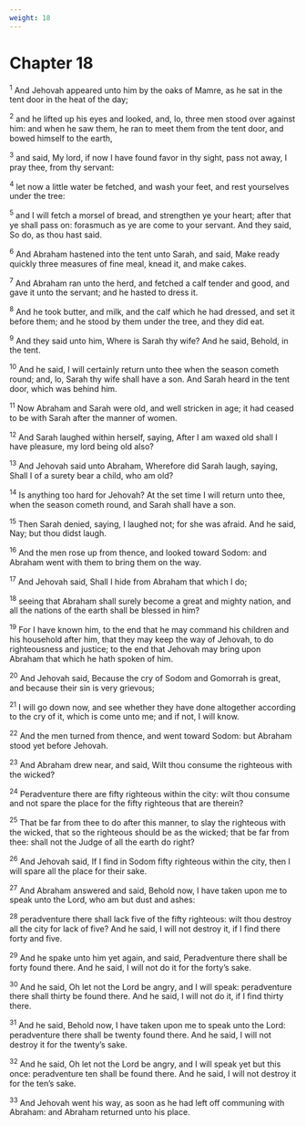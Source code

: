 ```yaml
---
weight: 18
---
```


# Chapter 18

<sup>1</sup> And Jehovah appeared unto him by the oaks of Mamre, as he sat in the tent door in the heat of the day; 

<sup>2</sup> and he lifted up his eyes and looked, and, lo, three men stood over against him: and when he saw them, he ran to meet them from the tent door, and bowed himself to the earth, 

<sup>3</sup> and said, My lord, if now I have found favor in thy sight, pass not away, I pray thee, from thy servant: 

<sup>4</sup> let now a little water be fetched, and wash your feet, and rest yourselves under the tree: 

<sup>5</sup> and I will fetch a morsel of bread, and strengthen ye your heart; after that ye shall pass on: forasmuch as ye are come to your servant. And they said, So do, as thou hast said. 

<sup>6</sup> And Abraham hastened into the tent unto Sarah, and said, Make ready quickly three measures of fine meal, knead it, and make cakes. 

<sup>7</sup> And Abraham ran unto the herd, and fetched a calf tender and good, and gave it unto the servant; and he hasted to dress it. 

<sup>8</sup> And he took butter, and milk, and the calf which he had dressed, and set it before them; and he stood by them under the tree, and they did eat. 

<sup>9</sup> And they said unto him, Where is Sarah thy wife? And he said, Behold, in the tent. 

<sup>10</sup> And he said, I will certainly return unto thee when the season cometh round; and, lo, Sarah thy wife shall have a son. And Sarah heard in the tent door, which was behind him. 

<sup>11</sup> Now Abraham and Sarah were old, and well stricken in age; it had ceased to be with Sarah after the manner of women. 

<sup>12</sup> And Sarah laughed within herself, saying, After I am waxed old shall I have pleasure, my lord being old also? 

<sup>13</sup> And Jehovah said unto Abraham, Wherefore did Sarah laugh, saying, Shall I of a surety bear a child, who am old? 

<sup>14</sup> Is anything too hard for Jehovah? At the set time I will return unto thee, when the season cometh round, and Sarah shall have a son. 

<sup>15</sup> Then Sarah denied, saying, I laughed not; for she was afraid. And he said, Nay; but thou didst laugh. 

<sup>16</sup> And the men rose up from thence, and looked toward Sodom: and Abraham went with them to bring them on the way. 

<sup>17</sup> And Jehovah said, Shall I hide from Abraham that which I do; 

<sup>18</sup> seeing that Abraham shall surely become a great and mighty nation, and all the nations of the earth shall be blessed in him? 

<sup>19</sup> For I have known him, to the end that he may command his children and his household after him, that they may keep the way of Jehovah, to do righteousness and justice; to the end that Jehovah may bring upon Abraham that which he hath spoken of him. 

<sup>20</sup> And Jehovah said, Because the cry of Sodom and Gomorrah is great, and because their sin is very grievous; 

<sup>21</sup> I will go down now, and see whether they have done altogether according to the cry of it, which is come unto me; and if not, I will know. 

<sup>22</sup> And the men turned from thence, and went toward Sodom: but Abraham stood yet before Jehovah. 

<sup>23</sup> And Abraham drew near, and said, Wilt thou consume the righteous with the wicked? 

<sup>24</sup> Peradventure there are fifty righteous within the city: wilt thou consume and not spare the place for the fifty righteous that are therein? 

<sup>25</sup> That be far from thee to do after this manner, to slay the righteous with the wicked, that so the righteous should be as the wicked; that be far from thee: shall not the Judge of all the earth do right? 

<sup>26</sup> And Jehovah said, If I find in Sodom fifty righteous within the city, then I will spare all the place for their sake. 

<sup>27</sup> And Abraham answered and said, Behold now, I have taken upon me to speak unto the Lord, who am but dust and ashes: 

<sup>28</sup> peradventure there shall lack five of the fifty righteous: wilt thou destroy all the city for lack of five? And he said, I will not destroy it, if I find there forty and five. 

<sup>29</sup> And he spake unto him yet again, and said, Peradventure there shall be forty found there. And he said, I will not do it for the forty’s sake. 

<sup>30</sup> And he said, Oh let not the Lord be angry, and I will speak: peradventure there shall thirty be found there. And he said, I will not do it, if I find thirty there. 

<sup>31</sup> And he said, Behold now, I have taken upon me to speak unto the Lord: peradventure there shall be twenty found there. And he said, I will not destroy it for the twenty’s sake. 

<sup>32</sup> And he said, Oh let not the Lord be angry, and I will speak yet but this once: peradventure ten shall be found there. And he said, I will not destroy it for the ten’s sake. 

<sup>33</sup> And Jehovah went his way, as soon as he had left off communing with Abraham: and Abraham returned unto his place. 


